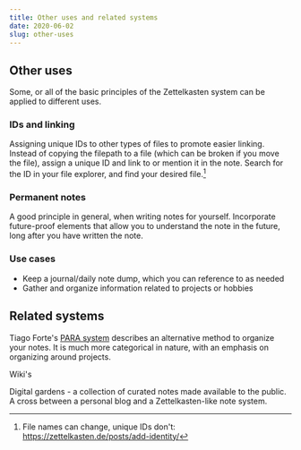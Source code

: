 ```yaml
---
title: Other uses and related systems
date: 2020-06-02
slug: other-uses
---
```


## Other uses

Some, or all of the basic principles of the Zettelkasten system can be applied to different uses.

### IDs and linking

Assigning unique IDs to other types of files to promote easier linking. Instead of copying the filepath to a file (which can be broken if you move the file), assign a unique ID and link to or mention it in the note. Search for the ID in your file explorer, and find your desired file.[^id]

### Permanent notes

A good principle in general, when writing notes for yourself. Incorporate future-proof elements that allow you to understand the note in the future, long after you have written the note.

### Use cases

- Keep a journal/daily note dump, which you can reference to as needed
- Gather and organize information related to projects or hobbies


## Related systems 

Tiago Forte's [PARA system](https://fortelabs.co/blog/para/) describes an alternative method to organize your notes. It is much more categorical in nature, with an emphasis on organizing around projects.

Wiki's

Digital gardens - a collection of curated notes made available to the public. A cross between a personal blog and a Zettelkasten-like note system.

[^id]: File names can change, unique IDs don't: https://zettelkasten.de/posts/add-identity/